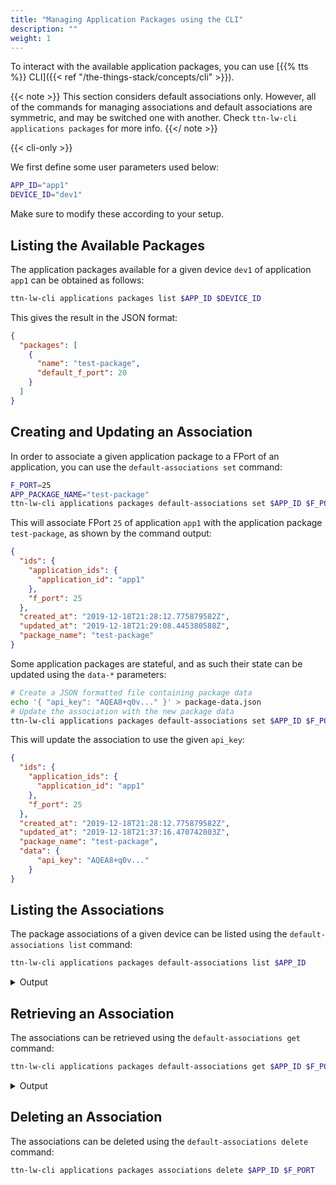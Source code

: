 ```yaml
---
title: "Managing Application Packages using the CLI"
description: ""
weight: 1
---
```


To interact with the available application packages, you can use [{{% tts %}} CLI]({{< ref "/the-things-stack/concepts/cli" >}}).

<!--more-->

{{< note >}} This section considers default associations only. However, all of the commands for managing associations and default associations are symmetric, and may be switched one with another. Check `ttn-lw-cli applications packages` for more info. {{</ note >}}

{{< cli-only >}}

We first define some user parameters used below:

```bash
APP_ID="app1"
DEVICE_ID="dev1"
```

Make sure to modify these according to your setup.

## Listing the Available Packages

The application packages available for a given device `dev1` of application `app1` can be obtained as follows:

```bash
ttn-lw-cli applications packages list $APP_ID $DEVICE_ID
```

This gives the result in the JSON format:

```json
{
  "packages": [
    {
      "name": "test-package",
      "default_f_port": 20
    }
  ]
}
```

## Creating and Updating an Association

In order to associate a given application package to a FPort of an application, you can use the `default-associations set` command:

```bash
F_PORT=25
APP_PACKAGE_NAME="test-package"
ttn-lw-cli applications packages default-associations set $APP_ID $F_PORT --package-name $APP_PACKAGE_NAME
```

This will associate FPort `25` of application `app1` with the application package `test-package`, as shown by the command output:

```json
{
  "ids": {
    "application_ids": {
      "application_id": "app1"
    },
    "f_port": 25
  },
  "created_at": "2019-12-18T21:28:12.775879582Z",
  "updated_at": "2019-12-18T21:29:08.445380588Z",
  "package_name": "test-package"
}
```

Some application packages are stateful, and as such their state can be updated using the `data-*` parameters:

```bash
# Create a JSON formatted file containing package data
echo '{ "api_key": "AQEA8+q0v..." }' > package-data.json
# Update the association with the new package data
ttn-lw-cli applications packages default-associations set $APP_ID $F_PORT --data-local-file package-data.json
```

This will update the association to use the given `api_key`:

```json
{
  "ids": {
    "application_ids": {
      "application_id": "app1"
    },
    "f_port": 25
  },
  "created_at": "2019-12-18T21:28:12.775879582Z",
  "updated_at": "2019-12-18T21:37:16.470742803Z",
  "package_name": "test-package",
  "data": {
      "api_key": "AQEA8+q0v..."
    }
}
```

## Listing the Associations

The package associations of a given device can be listed using the `default-associations list` command:

```bash
ttn-lw-cli applications packages default-associations list $APP_ID
```

<details><summary>Output</summary>

```json
{
  "associations": [
    {
      "ids": {
        "application_ids": {
          "application_id": "app1"
        },
        "f_port": 25
      },
      "created_at": "2019-12-18T21:28:12.775879582Z",
      "updated_at": "2019-12-18T21:29:08.445380588Z",
      "package_name": "test-package"
    }
  ]
}
```
</details>

## Retrieving an Association

The associations can be retrieved using the `default-associations get` command:

```bash
ttn-lw-cli applications packages default-associations get $APP_ID $F_PORT --data
```

<details><summary>Output</summary>

```json
{
  "ids": {
    "application_ids": {
      "application_id": "app1"
    },
    "f_port": 25
  },
  "created_at": "2019-12-18T21:28:12.775879582Z",
  "updated_at": "2019-12-18T21:37:16.470742803Z",
  "package_name": "test-package",
  "data": {
    "api_key": "AQEA8+q0v..."
  }
}
```
</details>

## Deleting an Association

The associations can be deleted using the `default-associations delete` command:

```bash
ttn-lw-cli applications packages associations delete $APP_ID $F_PORT
```

